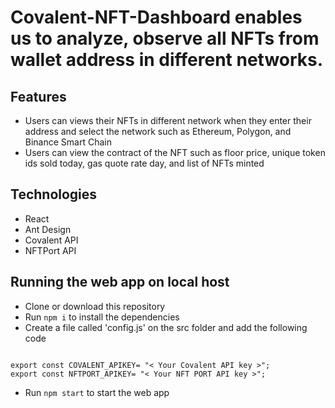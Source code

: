 # Covalent-NFT-Dashboard enables us to analyze, observe all NFTs from wallet address in different networks.

## Features
- Users can views their NFTs in different network when they enter their address and select the network such as Ethereum, Polygon, and Binance Smart Chain
- Users can view the contract of the NFT such as floor price, unique token ids sold today, gas quote rate day, and list of NFTs minted

## Technologies
- React
- Ant Design
- Covalent API
- NFTPort API

## Running the web app on local host
- Clone or download this repository
- Run `npm i` to install the dependencies
- Create a file called 'config.js' on the src folder and add the following code
```

export const COVALENT_APIKEY= "< Your Covalent API key >";
export const NFTPORT_APIKEY= "< Your NFT PORT API key >";
```
- Run `npm start` to start the web app
